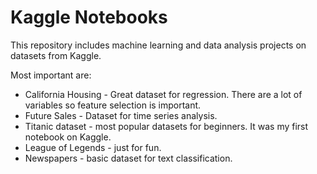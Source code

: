 # Kaggle Notebooks

This repository includes machine learning and data analysis projects on datasets from Kaggle.

Most important are:
* California Housing - Great dataset for regression. There are a lot of variables so feature selection is important.
* Future Sales - Dataset for time series analysis.
* Titanic dataset - most popular datasets for beginners. It was my first notebook on Kaggle. 
* League of Legends - just for fun.
* Newspapers - basic dataset for text classification.
